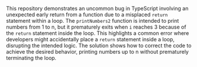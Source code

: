 This repository demonstrates an uncommon bug in TypeScript involving an unexpected early return from a function due to a misplaced `return` statement within a loop. The `printNumbers2` function is intended to print numbers from 1 to n, but it prematurely exits when `i` reaches 3 because of the `return` statement inside the loop. This highlights a common error where developers might accidentally place a `return` statement inside a loop, disrupting the intended logic. The solution shows how to correct the code to achieve the desired behavior, printing numbers up to n without prematurely terminating the loop.